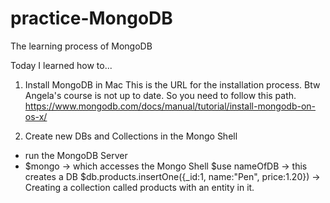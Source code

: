 # practice-MongoDB
The learning process of MongoDB

Today I learned how to...
1. Install MongoDB in Mac
This is the URL for the installation process. Btw Angela's course is not up to date.
So you need to follow this path.
https://www.mongodb.com/docs/manual/tutorial/install-mongodb-on-os-x/

2. Create new DBs and Collections in the Mongo Shell
- run the MongoDB Server
- $mongo -> which accesses the Mongo Shell
$use nameOfDB -> this creates a DB
$db.products.insertOne({_id:1, name:"Pen", price:1.20}) -> Creating a collection called products with an entity in it.
